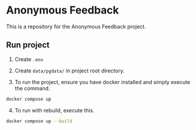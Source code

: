 # Anonymous Feedback

This is a repository for the Anonymous Feedback project.

## Run project

1. Create `.env`

2. Create `data/pgdata/` in project root directory.

3. To run the project, ensure you have docker installed and simply execute the command.
```bash
docker compose up
```

4. To run with rebuild, execute this.
```bash
docker compose up --build
```
